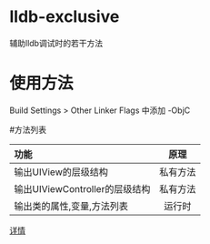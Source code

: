 # lldb-exclusive
辅助lldb调试时的若干方法

# 使用方法

Build Settings > Other Linker Flags 中添加 -ObjC

#方法列表

|功能|原理|
|:--|:-:|
|输出UIView的层级结构|私有方法|
|输出UIViewController的层级结构|私有方法|
|输出类的属性,变量,方法列表|运行时|

[详情](https://ishepherdminer.github.io/2016/11/20/lldb调试OC的若干辅助方法与注意/#more)


